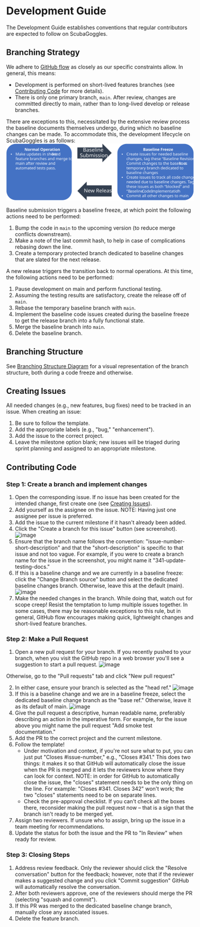 # Development Guide
The Development Guide establishes conventions that regular contributors are expected to follow on ScubaGoggles.

## Branching Strategy
We adhere to [GitHub flow](https://docs.github.com/en/get-started/using-github/github-flow) as closely as our specific constraints allow. In general, this means:
- Development is performed on short-lived features branches (see [Contributing Code](#contributing-code) for more details).
- There is only one primary branch, `main`. After review, changes are committed directly to main, rather than to long-lived develop or release branches.

There are exceptions to this, necessitated by the extensive review process the baseline documents themselves undergo, during which no baseline changes can be made.
To accommodate this, the development lifecycle on ScubaGoggles is as follows:
![image](/docs/images/scubagoggles_lifecycle.svg)


Baseline submission triggers a baseline freeze, at which point the following actions need to be performed:
1. Bump the code in `main` to the upcoming version (to reduce merge conflicts downstream).
2. Make a note of the last commit hash, to help in case of complications rebasing down the line.
3. Create a temporary protected branch dedicated to baseline changes that are slated for the next release.

A new release triggers the transition back to normal operations. At this time, the following actions need to be performed:
1. Pause development on main and perform functional testing.
2. Assuming the testing results are satisfactory, create the release off of `main`.
3. Rebase the temporary baseline branch with `main`.
4. Implement the baseline code issues created during the baseline freeze to get the release branch into a fully functional state.
5. Merge the baseline branch into `main`.
6. Delete the baseline branch.

## Branching Structure
See [Branching Structure Diagram](BRANCHINGSTRUCTURE.md) for a visual representation of the branch structure, both during a code freeze and otherwise.

## Creating Issues
All needed changes (e.g., new features, bug fixes) need to be tracked in an issue. When creating an issue:
1. Be sure to follow the template.
2. Add the appropriate labels (e.g., "bug," "enhancement").
3. Add the issue to the correct project.
4. Leave the milestone option blank; new issues will be triaged during sprint planning and assigned to an appropriate milestone.

## Contributing Code
### Step 1: Create a branch and implement changes
1. Open the corresponding issue. If no issue has been created for the intended change, first create one (see [Creating Issues](#creating-issues)).
2. Add yourself as the assignee on the issue. NOTE: Having just one assignee per issue is preferred.
3. Add the issue to the current milestone if it hasn't already been added.
4. Click the "Create a branch for this issue" button (see screenshot).
![image](https://github.com/user-attachments/assets/4dbaf33b-ff53-48b3-aa39-74c97094dfbc)
5. Ensure that the branch name follows the convention: "issue-number-short-description" and that the "short-description" is specific to that issue and not too vague.
For example, if you were to create a branch name for the issue in the screenshot, you might name it "341-update-testing-docs."
6. If this is a baseline change and we are currently in a baseline freeze: click the "Change Branch source" button and select the dedicated baseline changes branch.
Otherwise, leave this at the default (main).
![image](https://github.com/user-attachments/assets/e3cafc21-9400-44f5-b7ab-2a21e63772c1)
7. Make the needed changes in the branch. While doing that, watch out for scope creep! Resist the temptation to lump multiple issues together.
In some cases, there may be reasonable exceptions to this rule, but in general, GitHub flow encourages making quick, lightweight changes and short-lived feature branches.

### Step 2: Make a Pull Request
1. Open a new pull request for your branch. If you recently pushed to your branch, when you visit the GitHub repo in a web browser you'll see a suggestion to start a pull request.
![image](https://github.com/user-attachments/assets/e6de2e67-6fd6-4d30-8c5b-790151ea906b)


Otherwise, go to the "Pull requests" tab and click "New pull request"

2. In either case, ensure your branch is selected as the "head ref."
![image](https://github.com/user-attachments/assets/8b3c2e73-6b64-49bf-a993-797f4d975da3)
3. If this is a baseline change and we are in a baseline freeze, select the dedicated baseline change branch as the "base ref." Otherwise, leave it as its default of main.
![image](https://github.com/user-attachments/assets/0779cdbb-b888-463a-9cc8-35a16a1735ee)
4. Give the pull request a descriptive, human readable name, preferably describing an action in the imperative form.
For example, for the issue above you might name the pull request "Add smoke test documentation."
5. Add the PR to the correct project and the current milestone.
6. Follow the template!
    - Under motivation and context, if you're not sure what to put, you can just put "Closes #issue-number," e.g., "Closes #341."
This does two things: it makes it so that GitHub will automatically close the issue when the PR is merged and it lets the reviewers know where they can look for context.
NOTE: in order for GitHub to automatically close the issue, the "closes" statement needs to be the only thing on the line. For example: "Closes #341. Closes 342" won't work;
the two "closes" statements need to be on separate lines.
    - Check the pre-approval checklist. If you can't check all the boxes there, reconsider making the pull request now – that is a sign that the branch isn't ready to be merged yet.
7. Assign two reviewers. If unsure who to assign, bring up the issue in a team meeting for recommendations.
8. Update the status for both the issue and the PR to "In Review" when ready for review.

### Step 3: Closing Steps
1. Address review feedback. Only the reviewer should click the "Resolve conversation" button for the feedback; however, note that if the reviewer makes a suggested change and you click "Commit suggestion" GitHub will automatically resolve the conversation.
2. After both reviewers approve, one of the reviewers should merge the PR (selecting "squash and commit").
3. If this PR was merged to the dedicated baseline change branch, manually close any associated issues.
4. Delete the feature branch.
